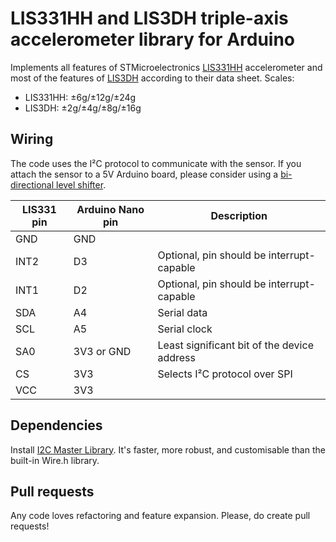 LIS331HH and LIS3DH triple-axis accelerometer library for Arduino
=================================================================

Implements all features of STMicroelectronics [LIS331HH](https://www.st.com/content/st_com/en/products/mems-and-sensors/accelerometers/lis331hh.html) accelerometer and most of the features of [LIS3DH](https://www.st.com/content/st_com/en/products/mems-and-sensors/accelerometers/lis3dh.html) according to their data sheet. Scales:

* LIS331HH: ±6g/±12g/±24g
* LIS3DH: ±2g/±4g/±8g/±16g

## Wiring

The code uses the I²C protocol to communicate with the sensor. If you attach the sensor to a 5V Arduino board, please consider using a [bi-directional level shifter](https://playground.arduino.cc/Main/I2CBi-directionalLevelShifter).

| LIS331 pin | Arduino Nano pin | Description                                 |
|------------|------------------|---------------------------------------------|
| GND        | GND              |                                             |
| INT2       | D3               | Optional, pin should be interrupt-capable   |
| INT1       | D2               | Optional, pin should be interrupt-capable   |
| SDA        | A4               | Serial data                                 |
| SCL        | A5               | Serial clock                                |
| SA0        | 3V3 or GND       | Least significant bit of the device address |
| CS         | 3V3              | Selects I²C protocol over SPI               |
| VCC        | 3V3              |                                             |

## Dependencies

Install [I2C Master Library](http://dsscircuits.com/index.php/articles/66-arduino-i2c-master-library). It's faster, more robust, and customisable than the built-in Wire.h library.

## Pull requests

Any code loves refactoring and feature expansion. Please, do create pull requests!

